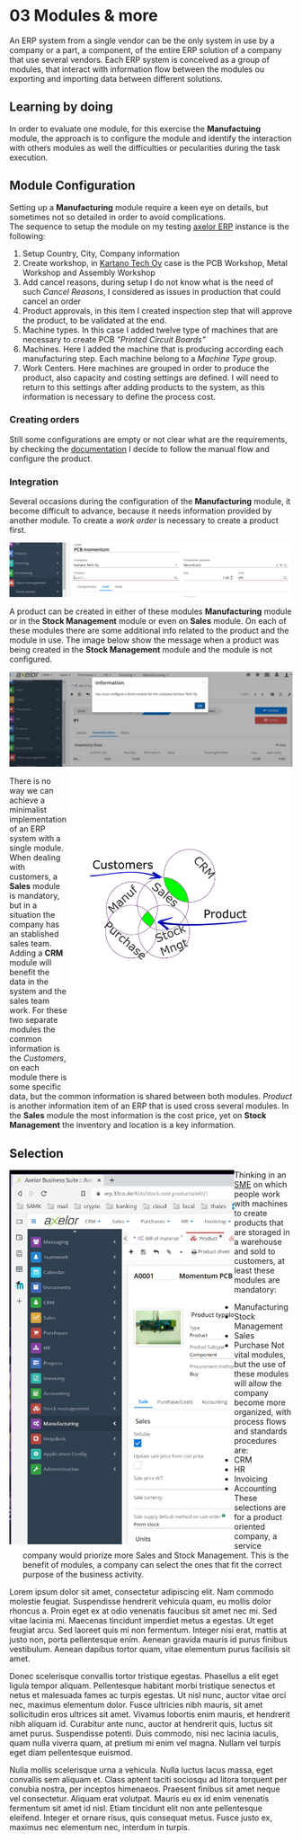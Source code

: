 # 03 Modules & more

An ERP system from a single vendor can be the only system in use by a company or a part, a component, of the entire ERP solution of a company that use several vendors. Each ERP system is conceived as a group of modules, that interact with information flow between the modules ou exporting and importing data between different solutions.

## Learning by doing
In order to evaluate one module, for this exercise the **Manufactuing** module, the approach is to configure the module and identify the interaction with others modules as well the difficulties or pecularities during the task execution.

## Module Configuration
Setting up a **Manufacturing** module require a keen eye on details, but sometimes not so detailed in order to avoid complications.    
The sequence to setup the module on my testing [axelor ERP](https://erp.33co.de) instance is the following:
1. Setup Country, City, Company information
2. Create workshop, in [Kartano Tech Oy](https://code.33co.de/ehofmann/ERP-samk/src/branch/master/02Process.md) case is the PCB Workshop, Metal Workshop and Assembly Workshop
3. Add cancel reasons, during setup I do not know what is the need of such *Cancel Reasons*, I considered as issues in production that could cancel an order
4. Product approvals, in this item I created inspection step that will approve the product, to be validated at the end.
5. Machine types. In this case I added twelve type of machines that are necessary to create PCB *"Printed Circuit Boards"*
6. Machines. Here I added the machine that is producing according each manufacturing step. Each machine belong to a *Machine Type* group.
7. Work Centers. Here machines are grouped in order to produce the product, also capacity and costing settings are defined. I will need to return to this settings after adding products to the system, as this information is necessary to define the process cost.

### Creating orders
Still some configurations are empty or not clear what are the requirements, by checking the [documentation](https://docs.axelor.com/abs/5.0/functional/manufacturing.html#introduction) I decide to follow the manual flow and configure the product.

### Integration
Several occasions during the configuration of the **Manufacturing** module, it become difficult to advance, because it needs information provided by another module. To create a *work order* is necessary to create a product first.

![Require product info](assigments/img/03-productempty.png)

A product can be created in either of these modules **Manufacturing** module or in the **Stock Management** module or even on **Sales** module. On each of these modules there are some additional info related to the product and the module in use. The image below show the message when a product was being created in the **Stock Management** module and the module is not configured.

![Require product info](assigments/img/03-errorMessage.png)
<img src="assigments/img/03-moduleOverlap.png" align="right" width="400px"/>

There is no way we can achieve a minimalist implementation of an ERP system with a single module. When dealing with customers, a **Sales** module is mandatory, but in a situation the company has an stablished sales team. Adding a **CRM** module will benefit the data in the system and the sales team work. For these two separate modules the common information is the *Customers*, on each module there is some specific data, but the common information is shared between both modules. *Product* is another information item of an ERP that is used cross several modules. In the **Sales** module the most information is the cost price, yet on **Stock Management** the inventory and location is a key information. 

## Selection
<img src="assigments/img/03-ModuleSelection.png" align="left" width="400px"/>

Thinking in an [SME](https://www.investopedia.com/terms/s/smallandmidsizeenterprises.asp) on which people work with machines to create products that are storaged in a warehouse and sold to customers, at least these modules are mandatory:
- Manufacturing
- Stock Management
- Sales
- Purchase
Not vital modules, but the use of these modules will allow the company become more organized, with process flows and standards procedures are:
- CRM
- HR
- Invoicing
- Accounting
These selections are for a product oriented company, a service company would priorize more Sales and Stock Management. 
This is the benefit of modules, a company can select the ones that fit the correct purpose of the business activity.

Lorem ipsum dolor sit amet, consectetur adipiscing elit. Nam commodo molestie feugiat. Suspendisse hendrerit vehicula quam, eu mollis dolor rhoncus a. Proin eget ex at odio venenatis faucibus sit amet nec mi. Sed vitae lacinia mi. Maecenas tincidunt imperdiet metus a egestas. Ut eget feugiat arcu. Sed laoreet quis mi non fermentum. Integer nisi erat, mattis at justo non, porta pellentesque enim. Aenean gravida mauris id purus finibus vestibulum. Aenean dapibus tortor quam, vitae elementum purus facilisis sit amet.

Donec scelerisque convallis tortor tristique egestas. Phasellus a elit eget ligula tempor aliquam. Pellentesque habitant morbi tristique senectus et netus et malesuada fames ac turpis egestas. Ut nisl nunc, auctor vitae orci nec, maximus elementum dolor. Fusce ultricies nibh mauris, sit amet sollicitudin eros ultrices sit amet. Vivamus lobortis enim mauris, et hendrerit nibh aliquam id. Curabitur ante nunc, auctor at hendrerit quis, luctus sit amet purus. Suspendisse potenti. Duis commodo, nisi nec lacinia iaculis, quam nulla viverra quam, at pretium mi enim vel magna. Nullam vel turpis eget diam pellentesque euismod.

Nulla mollis scelerisque urna a vehicula. Nulla luctus lacus massa, eget convallis sem aliquam et. Class aptent taciti sociosqu ad litora torquent per conubia nostra, per inceptos himenaeos. Praesent finibus sit amet neque vel consectetur. Aliquam erat volutpat. Mauris eu ex id enim venenatis fermentum sit amet id nisl. Etiam tincidunt elit non ante pellentesque eleifend. Integer et ornare risus, quis consequat metus. Fusce justo ex, maximus nec elementum nec, interdum in turpis.
